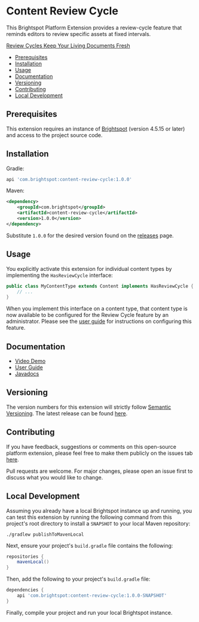 # Content Review Cycle

This Brightspot Platform Extension provides a review-cycle feature that reminds editors to review specific assets at fixed intervals.

[Review Cycles Keep Your Living Documents Fresh](https://www.brightspot.com/review-cycles-keep-your-living-documents-fresh)

* [Prerequisites](#prerequisites)
* [Installation](#installation)
* [Usage](#usage)
* [Documentation](#documentation)
* [Versioning](#versioning)
* [Contributing](#contributing)
* [Local Development](#local-development)

## Prerequisites

This extension requires an instance of [Brightspot](https://www.brightspot.com/) (version 4.5.15 or later) and access to the project source code.

## Installation

Gradle:
```groovy
api 'com.brightspot:content-review-cycle:1.0.0'
```

Maven:
```xml
<dependency>
    <groupId>com.brightspot</groupId>
    <artifactId>content-review-cycle</artifactId>
    <version>1.0.0</version>
</dependency>
```
Substitute `1.0.0` for the desired version found on the [releases](https://github.com/brightspot/content-review-cycle/tags) page.

## Usage

You explicitly activate this extension for individual content types by implementing the `HasReviewCycle` interface:

```java
public class MyContentType extends Content implements HasReviewCycle {
    // ...
}
```

When you implement this interface on a content type, that content type is now available to be configured for the Review Cycle feature by an administrator. Please see the [user guide](https://www.brightspot.com/documentation/brightspot-cms-user-guide/review-cycles) for instructions on configuring this feature.

## Documentation

- [Video Demo](https://www.brightspot.com/documentation/brightspot-cms-user-guide/review-cycles-demo)
- [User Guide](https://www.brightspot.com/documentation/brightspot-cms-user-guide/review-cycles)
- [Javadocs](https://artifactory.psdops.com/public/com/brightspot/content-review-cycle/%5BRELEASE%5D/content-review-cycle-%5BRELEASE%5D-javadoc.jar!/index.html)

## Versioning

The version numbers for this extension will strictly follow [Semantic Versioning](https://semver.org/). The latest release can be found [here](https://github.com/brightspot/content-review-cycle/tags).

## Contributing

If you have feedback, suggestions or comments on this open-source platform extension, please feel free to make them publicly on the issues tab [here](https://github.com/brightspot/content-review-cycle/issues).

Pull requests are welcome. For major changes, please open an issue first to discuss what you would like to change.

## Local Development

Assuming you already have a local Brightspot instance up and running, you can test this extension by running the following command from this project's root directory to install a `SNAPSHOT` to your local Maven repository:

```shell
./gradlew publishToMavenLocal
```

Next, ensure your project's `build.gradle` file contains the following:

```groovy
repositories {
    mavenLocal()
}
```

Then, add the following to your project's `build.gradle` file:

```groovy
dependencies {
    api 'com.brightspot:content-review-cycle:1.0.0-SNAPSHOT'
}
```

Finally, compile your project and run your local Brightspot instance.

